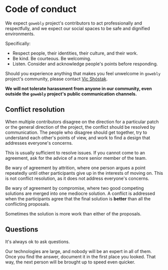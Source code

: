# Code of conduct

We expect `gowebly` project's contributors to act professionally and 
respectfully, and we expect our social spaces to be safe and dignified 
environments.

Specifically:

- Respect people, their identities, their culture, and their work.
- Be kind. Be courteous. Be welcoming.
- Listen. Consider and acknowledge people's points before responding.

Should you experience anything that makes you feel unwelcome in `gowebly` 
project's community, please contact [Vic Shóstak][vic_shostak_email].

**We will not tolerate harassment from anyone in our community, even outside 
the `gowebly` project's public communication channels.**

## Conflict resolution

When multiple contributors disagree on the direction for a particular
patch or the general direction of the project, the conflict should be
resolved by communication. The people who disagree should get
together, try to understand each other's points of view, and work to
find a design that addresses everyone's concerns.

This is usually sufficient to resolve issues. If you cannot come to an
agreement, ask for the advice of a more senior member of the team.

Be wary of agreement by attrition, where one person argues a point
repeatedly until other participants give up in the interests of moving
on. This is not conflict resolution, as it does not address everyone's
concerns.

Be wary of agreement by compromise, where two good competing
solutions are merged into one mediocre solution. A conflict is
addressed when the participants agree that the final solution is
**better** than all the conflicting proposals.

Sometimes the solution is more work than either of the proposals.

## Questions

It's always ok to ask questions.

Our technologies are large, and nobody will be an expert in all of them.
Once you find the answer, document it in the first place you looked.
That way, the next person will be brought up to speed even quicker.

<!-- Links -->

[vic_shostak_email]: mailto:koddr.me@gmail.com?subject=Code+of+conduct+gowebly+project
